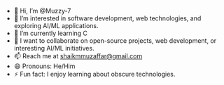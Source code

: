 - 👋 Hi, I’m @Muzzy-7
- 👀 I’m interested in software development, web technologies, and exploring AI/ML applications.
- 🌱 I’m currently learning C
- 💞️ I want to collaborate on open-source projects, web development, or interesting AI/ML initiatives.
- 📫 Reach me at shaikmmuzaffar@gmail.com
- 😄 Pronouns: He/Him
- ⚡ Fun fact: I enjoy learning about obscure technologies.

<!---
MuzKageno/MuzKageno is a ✨ special ✨ repository because its `README.md` (this file) appears on your GitHub profile.
You can click the Preview link to take a look at your changes.
--->
